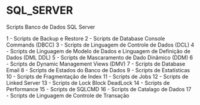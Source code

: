 # SQL_SERVER
Scripts Banco de Dados SQL Server

1  - Scripts de Backup e Restore
2  - Scripts de Database Console Commands (DBCC)
3  - Scripts de Linguagem de Controle de Dados (DCL)
4  - Scripts de Linguagem de Modelo de Dados e Linguagem de Definição de Dados (DML DDL)
5  - Scripts de Mascaramento de Dado Dinâmico (DDM)
6  - Scripts de Dynamic Management Views (DMV)
7  - Scripts de Database Email
8  - Scripts de Estados do Banco de Dados
9  - Scripts de Estatísticas
10 - Scripts de Fragmentação de Index
11 - Scripts de Jobs
12 - Scripts de Linked Server
13 - Scripts de Lock Block DeadLock
14 - Scripts de Performance
15 - Scripts de SQLCMD
16 - Scripts de Catalago de Dados
17 - Scripts de Linguagem de Controle de Transação
